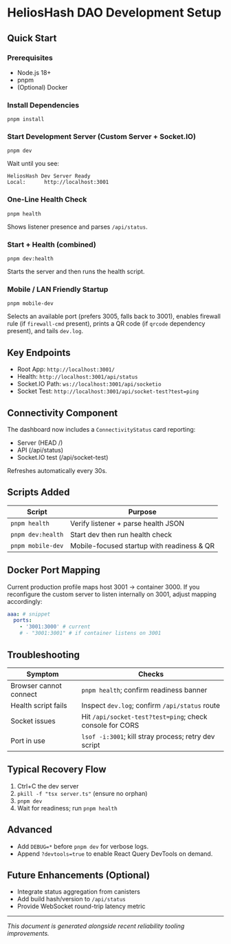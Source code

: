 # HeliosHash DAO Development Setup

## Quick Start

### Prerequisites

- Node.js 18+
- pnpm
- (Optional) Docker

### Install Dependencies

```
pnpm install
```

### Start Development Server (Custom Server + Socket.IO)

```
pnpm dev
```

Wait until you see:

```
HeliosHash Dev Server Ready
Local:      http://localhost:3001
```

### One-Line Health Check

```
pnpm health
```

Shows listener presence and parses `/api/status`.

### Start + Health (combined)

```
pnpm dev:health
```

Starts the server and then runs the health script.

### Mobile / LAN Friendly Startup

```
pnpm mobile-dev
```

Selects an available port (prefers 3005, falls back to 3001), enables firewall rule (if `firewall-cmd` present), prints a QR code (if `qrcode` dependency present), and tails `dev.log`.

## Key Endpoints

- Root App: `http://localhost:3001/`
- Health: `http://localhost:3001/api/status`
- Socket.IO Path: `ws://localhost:3001/api/socketio`
- Socket Test: `http://localhost:3001/api/socket-test?test=ping`

## Connectivity Component

The dashboard now includes a `ConnectivityStatus` card reporting:

- Server (HEAD /)
- API (/api/status)
- Socket.IO test (/api/socket-test)

Refreshes automatically every 30s.

## Scripts Added

| Script            | Purpose                                    |
| ----------------- | ------------------------------------------ |
| `pnpm health`     | Verify listener + parse health JSON        |
| `pnpm dev:health` | Start dev then run health check            |
| `pnpm mobile-dev` | Mobile-focused startup with readiness & QR |

## Docker Port Mapping

Current production profile maps host 3001 → container 3000. If you reconfigure the custom server to listen internally on 3001, adjust mapping accordingly:

```yaml
aaa: # snippet
  ports:
    - '3001:3000' # current
    # - "3001:3001" # if container listens on 3001
```

## Troubleshooting

| Symptom                | Checks                                                   |
| ---------------------- | -------------------------------------------------------- |
| Browser cannot connect | `pnpm health`; confirm readiness banner                  |
| Health script fails    | Inspect `dev.log`; confirm `/api/status` route           |
| Socket issues          | Hit `/api/socket-test?test=ping`; check console for CORS |
| Port in use            | `lsof -i:3001`; kill stray process; retry dev script     |

## Typical Recovery Flow

1. Ctrl+C the dev server
2. `pkill -f "tsx server.ts"` (ensure no orphan)
3. `pnpm dev`
4. Wait for readiness; run `pnpm health`

## Advanced

- Add `DEBUG=*` before `pnpm dev` for verbose logs.
- Append `?devtools=true` to enable React Query DevTools on demand.

## Future Enhancements (Optional)

- Integrate status aggregation from canisters
- Add build hash/version to `/api/status`
- Provide WebSocket round-trip latency metric

---

_This document is generated alongside recent reliability tooling improvements._
